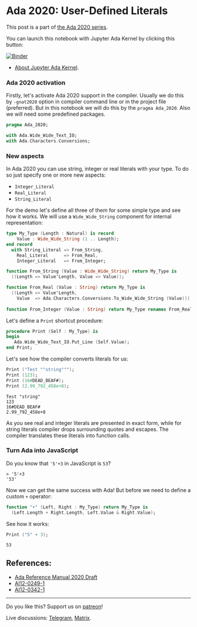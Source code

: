 # Ada 2020: User-Defined Literals
 
This post is a part of [the Ada 2020 series](https://github.com/reznikmm/ada-howto/tree/ce-2020).
 
You can launch this notebook with Jupyter Ada Kernel by clicking this button:
 
[![Binder](https://mybinder.org/badge_logo.svg)](https://mybinder.org/v2/gh/reznikmm/ada-howto/ce-2020?filepath=%2Fhome%2Fjovyan%2Fnb%2Fuser-defined-literals.ipynb)

 
 * [About Jupyter Ada Kernel](https://github.com/reznikmm/ada-howto/blob/master/md/Hello_Ada.md).

### Ada 2020 activation
Firstly, let's activate Ada 2020 support in the compiler.
Usually we do this by `-gnat2020` option in compiler command line or in the project file
(preferred). But in this notebook we will do this by the `pragma Ada_2020`.
Also we will need some predefined packages.


```Ada
pragma Ada_2020;

with Ada.Wide_Wide_Text_IO;
with Ada.Characters.Conversions;
```

### New aspects
In Ada 2020 you can use string, integer or real literals with your type. To do so just specify one or more new aspects:
 * `Integer_Literal`
 * `Real_Literal`
 * `String_Literal`
 
For the demo let's define all three of them for some simple type and see how it works. We will use a `Wide_Wide_String` component for internal representation:


```Ada
type My_Type (Length : Natural) is record
    Value : Wide_Wide_String (1 .. Length);
end record
  with String_Literal => From_String,
    Real_Literal      => From_Real,
    Integer_Literal   => From_Integer;

function From_String (Value : Wide_Wide_String) return My_Type is
  ((Length => Value'Length, Value => Value));

function From_Real (Value : String) return My_Type is
  ((Length => Value'Length,
    Value  => Ada.Characters.Conversions.To_Wide_Wide_String (Value)));
   
function From_Integer (Value : String) return My_Type renames From_Real;

```

Let's define a `Print` shortcut procedure:


```Ada
procedure Print (Self : My_Type) is
begin
   Ada.Wide_Wide_Text_IO.Put_Line (Self.Value);
end Print;
```

Let's see how the compiler converts literals for us:


```Ada
Print ("Test ""string""");
Print (123);
Print (16#DEAD_BEAF#);
Print (2.99_792_458e+8);
```




    Test "string"
    123
    16#DEAD_BEAF#
    2.99_792_458e+8




As you see real and integer literals are presented in exact form, while for string literals compiler drops surrounding quotes and escapes. The compiler translates these literals into function calls.

### Turn Ada into JavaScript

Do you know that `'5'+3` in JavaScript is `53`?

    > '5'+3
    '53'


Now we can get the same success with Ada! But before we need to define a custom `+` operator:


```Ada
function "+" (Left, Right : My_Type) return My_Type is
  (Left.Length + Right.Length, Left.Value & Right.Value);
```

See how it works:


```Ada
Print ("5" + 3);
```




    53




## References:
 * [Ada Reference Manual 2020 Draft](http://www.ada-auth.org/standards/2xaarm/html/AA-4-2-1.html)
 * [AI12-0249-1](http://www.ada-auth.org/cgi-bin/cvsweb.cgi/AI12s/AI12-0249-1.TXT)
 * [AI12-0342-1](http://www.ada-auth.org/cgi-bin/cvsweb.cgi/AI12s/AI12-0342-1.TXT)
 ----

Do you like this? Support us on [patreon](https://www.patreon.com/ada_ru)!

Live discussions: [Telegram](https://t.me/ada_lang), [Matrix](https://matrix.to/#/#ada-lang:matrix.org).

